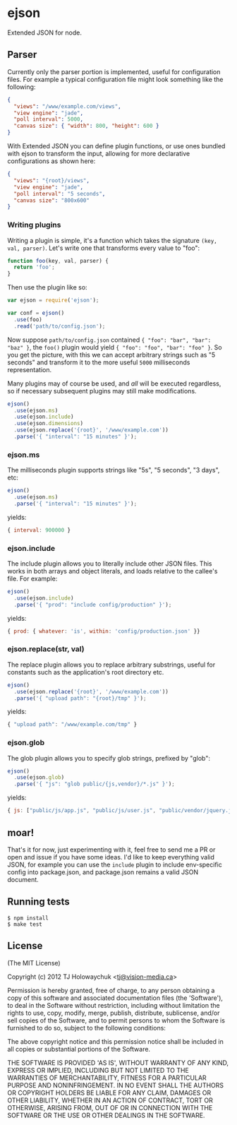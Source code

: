 
# ejson

  Extended JSON for node.

## Parser

  Currently only the parser portion is implemented, useful for configuration files.
  For example a typical configuration file might look something like the following:

```json
{
  "views": "/www/example.com/views",
  "view engine": "jade",
  "poll interval": 5000,
  "canvas size": { "width": 800, "height": 600 }
}
```

 With Extended JSON you can define plugin functions, or use ones
 bundled with ejson to transform the input, allowing for more
 declarative configurations as shown here:

```json
{
  "views": "{root}/views",
  "view engine": "jade",
  "poll interval": "5 seconds",
  "canvas size": "800x600"
}
```

### Writing plugins

 Writing a plugin is simple, it's a function which takes the signature `(key, val, parser)`. Let's write one that transforms every value to "foo":

```js
function foo(key, val, parser) {
  return 'foo';
}
```

 Then use the plugin like so:

```js
var ejson = require('ejson');

var conf = ejson()
  .use(foo)
  .read('path/to/config.json');
```

 Now suppose `path/to/config.json` contained `{ "foo": "bar", "bar": "baz" }`,
 the `foo()` plugin would yield `{ "foo": "foo", "bar": "foo" }`. So you get the picture,
 with this we can accept arbitrary strings such as "5 seconds" and transform
 it to the more useful `5000` milliseconds representation.

 Many plugins may of course be used, and _all_ will be executed regardless, so if necessary
 subsequent plugins may still make modifications.

```js
ejson()
  .use(ejson.ms)
  .use(ejson.include)
  .use(ejson.dimensions)
  .use(ejson.replace('{root}', '/www/example.com'))
  .parse('{ "interval": "15 minutes" }');
```
### ejson.ms

  The milliseconds plugin supports strings like "5s", "5 seconds", "3 days", etc:
  
```js
ejson()
  .use(ejson.ms)
  .parse('{ "interval": "15 minutes" }');
```

yields:

```js
{ interval: 900000 }
```

### ejson.include

  The include plugin allows you to literally include other JSON files. This works in
  both arrays and object literals, and loads relative to the callee's file. For example:
  
```js
ejson()
  .use(ejson.include)
  .parse('{ "prod": "include config/production" }');
```

yields:

```js
{ prod: { whatever: 'is', within: 'config/production.json' }}
```

### ejson.replace(str, val)

  The replace plugin allows you to replace arbitrary substrings, useful
  for constants such as the application's root directory etc.
  
```js
ejson()
  .use(ejson.replace('{root}', '/www/example.com'))
  .parse('{ "upload path": "{root}/tmp" }');
```

yields:

```js
{ "upload path": "/www/example.com/tmp" }
```

### ejson.glob

  The glob plugin allows you to specify glob strings, prefixed by "glob":
  
```js
ejson()
  .use(ejson.glob)
  .parse('{ "js": "glob public/{js,vendor}/*.js" }');
```

yields:

```js
{ js: ["public/js/app.js", "public/js/user.js", "public/vendor/jquery.js"] }
```

## moar!

  That's it for now, just experimenting with it, feel free to send me a PR
  or open and issue if you have some ideas. I'd like to keep everything
  valid JSON, for example you can use the `include` plugin to include
  env-specific config into package.json, and package.json remains a
  valid JSON document.

## Running tests

```
$ npm install
$ make test
```

## License 

(The MIT License)

Copyright (c) 2012 TJ Holowaychuk &lt;tj@vision-media.ca&gt;

Permission is hereby granted, free of charge, to any person obtaining
a copy of this software and associated documentation files (the
'Software'), to deal in the Software without restriction, including
without limitation the rights to use, copy, modify, merge, publish,
distribute, sublicense, and/or sell copies of the Software, and to
permit persons to whom the Software is furnished to do so, subject to
the following conditions:

The above copyright notice and this permission notice shall be
included in all copies or substantial portions of the Software.

THE SOFTWARE IS PROVIDED 'AS IS', WITHOUT WARRANTY OF ANY KIND,
EXPRESS OR IMPLIED, INCLUDING BUT NOT LIMITED TO THE WARRANTIES OF
MERCHANTABILITY, FITNESS FOR A PARTICULAR PURPOSE AND NONINFRINGEMENT.
IN NO EVENT SHALL THE AUTHORS OR COPYRIGHT HOLDERS BE LIABLE FOR ANY
CLAIM, DAMAGES OR OTHER LIABILITY, WHETHER IN AN ACTION OF CONTRACT,
TORT OR OTHERWISE, ARISING FROM, OUT OF OR IN CONNECTION WITH THE
SOFTWARE OR THE USE OR OTHER DEALINGS IN THE SOFTWARE.